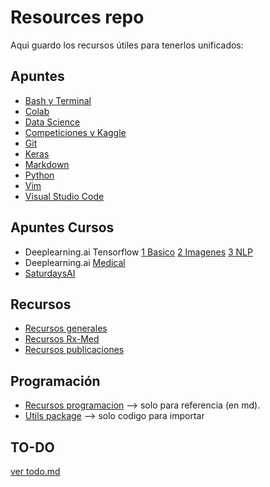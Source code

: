  # Resources repo

 Aqui guardo los recursos útiles para tenerlos unificados:

 ## Apuntes

* [Bash y Terminal](apuntes-bash.md)
* [Colab](apuntes-colab.ipynb)
* [Data Science](apuntes-datascience.md)
* [Competiciones y Kaggle](apuntes-competiciones.md)
* [Git](apuntes-git.md)
* [Keras](old/apuntes-keras-old.ipynb)
* [Markdown](apuntes-markdown.md)
* [Python](apuntes-python.md)
* [Vim](apuntes-vim.md)
* [Visual Studio Code](apuntes-vscode.md)


## Apuntes Cursos

* Deeplearning.ai Tensorflow [1 Basico](curso-deeplearningai1-basico.ipynb) [2 Imagenes](curso-deeplearningai2-imagenes.ipynb) [3 NLP](curso-deeplearningai3-NLP.ipynb)
* Deeplearning.ai [Medical](curso-deeplearningai-med1.md)
* [SaturdaysAI](curso-saturdaysAI.ipynb)

## Recursos

* [Recursos generales](recursos-interesantes.md)
* [Recursos Rx-Med](recursos-medical.md)
* [Recursos publicaciones](recursos-publicaciones.md)


## Programación

* [Recursos programacion](recursos-programacion.md) --> solo para referencia (en md).
* [Utils package](utils/snippets.py) --> solo codigo para importar

## TO-DO

[ver todo.md](todo.md)
